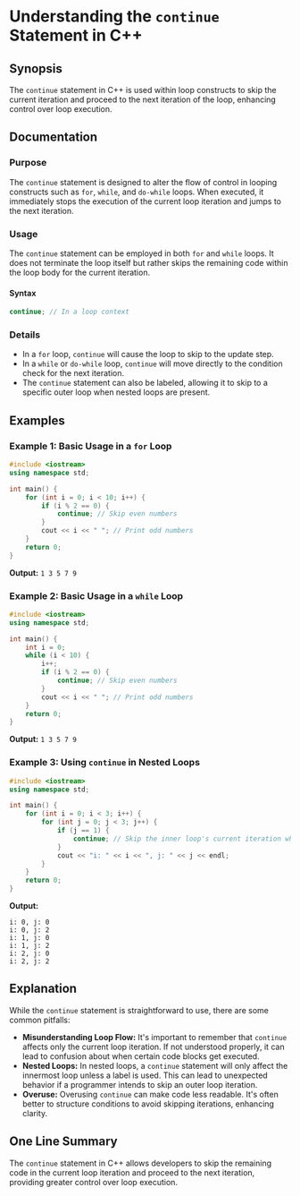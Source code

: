 <!--
Meta Description: # Understanding the `continue` Statement in C++ ## Synopsis The `continue` statement in C++ is used within loop constructs to skip the current iterati...
Meta Keywords: loop, continue, iteration, statement, skip
-->

# Understanding the `continue` Statement in C++

## Synopsis
The `continue` statement in C++ is used within loop constructs to skip the current iteration and proceed to the next iteration of the loop, enhancing control over loop execution.

## Documentation
### Purpose
The `continue` statement is designed to alter the flow of control in looping constructs such as `for`, `while`, and `do-while` loops. When executed, it immediately stops the execution of the current loop iteration and jumps to the next iteration.

### Usage
The `continue` statement can be employed in both `for` and `while` loops. It does not terminate the loop itself but rather skips the remaining code within the loop body for the current iteration.

#### Syntax
```cpp
continue; // In a loop context
```

### Details
- In a `for` loop, `continue` will cause the loop to skip to the update step.
- In a `while` or `do-while` loop, `continue` will move directly to the condition check for the next iteration.
- The `continue` statement can also be labeled, allowing it to skip to a specific outer loop when nested loops are present.

## Examples
### Example 1: Basic Usage in a `for` Loop
```cpp
#include <iostream>
using namespace std;

int main() {
    for (int i = 0; i < 10; i++) {
        if (i % 2 == 0) {
            continue; // Skip even numbers
        }
        cout << i << " "; // Print odd numbers
    }
    return 0;
}
```
**Output:** `1 3 5 7 9`

### Example 2: Basic Usage in a `while` Loop
```cpp
#include <iostream>
using namespace std;

int main() {
    int i = 0;
    while (i < 10) {
        i++;
        if (i % 2 == 0) {
            continue; // Skip even numbers
        }
        cout << i << " "; // Print odd numbers
    }
    return 0;
}
```
**Output:** `1 3 5 7 9`

### Example 3: Using `continue` in Nested Loops
```cpp
#include <iostream>
using namespace std;

int main() {
    for (int i = 0; i < 3; i++) {
        for (int j = 0; j < 3; j++) {
            if (j == 1) {
                continue; // Skip the inner loop's current iteration when j is 1
            }
            cout << "i: " << i << ", j: " << j << endl;
        }
    }
    return 0;
}
```
**Output:**
```
i: 0, j: 0
i: 0, j: 2
i: 1, j: 0
i: 1, j: 2
i: 2, j: 0
i: 2, j: 2
```

## Explanation
While the `continue` statement is straightforward to use, there are some common pitfalls:

- **Misunderstanding Loop Flow:** It's important to remember that `continue` affects only the current loop iteration. If not understood properly, it can lead to confusion about when certain code blocks get executed.
- **Nested Loops:** In nested loops, a `continue` statement will only affect the innermost loop unless a label is used. This can lead to unexpected behavior if a programmer intends to skip an outer loop iteration.
- **Overuse:** Overusing `continue` can make code less readable. It's often better to structure conditions to avoid skipping iterations, enhancing clarity.

## One Line Summary
The `continue` statement in C++ allows developers to skip the remaining code in the current loop iteration and proceed to the next iteration, providing greater control over loop execution.